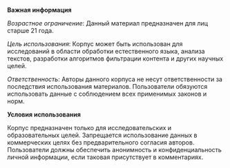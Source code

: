 **Важная информация**

_Возрастное ограничение_: Данный материал предназначен для лиц старше 21 года.

_Цель использования_: Корпус может быть использован для исследований в области обработки естественного языка, анализа текстов, разработки алгоритмов фильтрации контента и других научных целей.

_Ответственность_: Авторы данного корпуса не несут ответственности за последствия использования материалов. Пользователи обязуются использовать данные с соблюдением всех применимых законов и норм.

**Условия использования**

Корпус предназначен только для исследовательских и образовательных целей. Запрещается использование данных в коммерческих целях без предварительного согласия авторов. Пользователи должны обеспечить анонимность и конфиденциальность личной информации, если таковая присутствует в комментариях.
